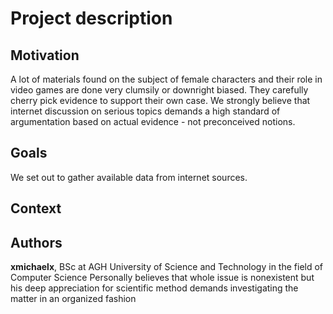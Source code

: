 Project description
===================

Motivation
----------

A lot of materials found on the subject of female characters and their role in video games are done very clumsily or downright biased. They carefully cherry pick evidence to support their own case. We strongly believe that internet discussion on serious topics demands a high standard of argumentation based on actual evidence - not preconceived notions.

Goals
-----

We set out to gather available data from internet sources.

Context
-------

Authors
-------

__xmichaelx__, BSc at AGH University of Science and Technology in the field of Computer Science
Personally believes that whole issue is nonexistent but his deep appreciation for scientific method demands investigating the matter in an organized fashion
